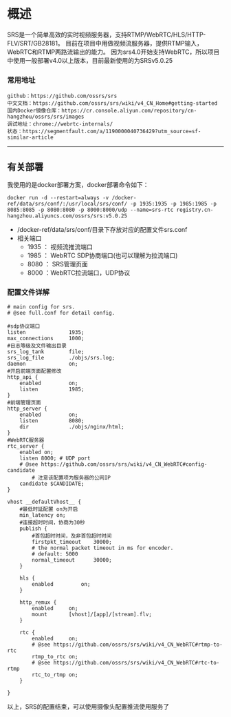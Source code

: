 # 概述
SRS是一个简单高效的实时视频服务器，支持RTMP/WebRTC/HLS/HTTP-FLV/SRT/GB28181。 目前在项目中用做视频流服务器，提供RTMP输入，WebRTC和RTMP两路流输出的能力。 因为srs4.0开始支持WebRTC，所以项目中使用一般部署v4.0以上版本，目前最新使用的为SRSv5.0.25

    
### 常用地址
    github：https://github.com/ossrs/srs
    中文文档：https://github.com/ossrs/srs/wiki/v4_CN_Home#getting-started
    国内Docker镜像仓库：https://cr.console.aliyun.com/repository/cn-hangzhou/ossrs/srs/images
    调试地址：chrome://webrtc-internals/
    状态：https://segmentfault.com/a/1190000040736429?utm_source=sf-similar-article
---
## 有关部署
我使用的是docker部署方案，docker部署命令如下：

    docker run -d --restart=always -v /docker-ref/data/srs/conf/:/usr/local/srs/conf/ -p 1935:1935 -p 1985:1985 -p 8085:8085 -p 8080:8080 -p 8000:8000/udp --name=srs-rtc registry.cn-hangzhou.aliyuncs.com/ossrs/srs:v5.0.25 

* /docker-ref/data/srs/conf/目录下存放对应的配置文件srs.conf
* 相关端口
  * 1935 ： 视频流推流端口
  * 1985 ： WebRTC SDP协商端口(也可以理解为拉流端口)
  * 8080 ： SRS管理页面
  * 8000 ：WebRTC拉流端口，UDP协议

### 配置文件详解

    # main config for srs.
    # @see full.conf for detail config.

    #sdp协议端口
    listen              1935;
    max_connections     1000;
    #日志等级及文件输出目录
    srs_log_tank        file;
    srs_log_file        ./objs/srs.log;
    daemon              on;
    #开启前端页面配置修改
    http_api {
        enabled         on;
        listen          1985;
    }
    #前端管理页面
    http_server {
        enabled         on;
        listen          8080;
        dir             ./objs/nginx/html;
    }
    #WebRTC服务器
    rtc_server {
        enabled on;
        listen 8000; # UDP port
        # @see https://github.com/ossrs/srs/wiki/v4_CN_WebRTC#config-candidate
            # 注意该配置项为服务器的公网IP
        candidate $CANDIDATE;
    }

    vhost __defaultVhost__ {
        #最低时延配置 on为开启
        min_latency on;
        #连接超时时间，协商为30秒
        publish {
            #首包超时时间，及非首包超时时间
            firstpkt_timeout    30000;
            # the normal packet timeout in ms for encoder.
            # default: 5000
            normal_timeout      30000;
        }

        hls {
            enabled         on;
        }

        http_remux {
            enabled     on;
            mount       [vhost]/[app]/[stream].flv;
        }

        rtc {
            enabled     on;
            # @see https://github.com/ossrs/srs/wiki/v4_CN_WebRTC#rtmp-to-rtc
            rtmp_to_rtc on;
            # @see https://github.com/ossrs/srs/wiki/v4_CN_WebRTC#rtc-to-rtmp
            rtc_to_rtmp on;
        }

    }



以上，SRS的配置结束，可以使用摄像头配置推流使用服务了